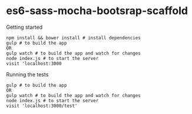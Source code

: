 # es6-sass-mocha-bootsrap-scaffold

Getting started

```
npm install && bower install # install dependencies
gulp # to build the app
OR
gulp watch # to build the app and watch for changes
node index.js # to start the server
visit 'localhost:3000
```

Running the tests

```
gulp # to build the app
OR
gulp watch # to build the app and watch for changes
node index.js # to start the server
visit 'localhost:3000/test'
```